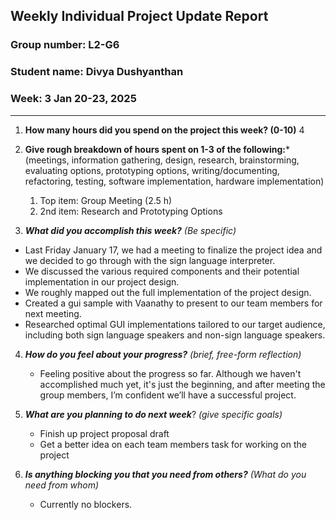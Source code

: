## Weekly Individual Project Update Report
### Group number: L2-G6
### Student name: Divya Dushyanthan
### Week: 3 Jan 20-23, 2025
___
1. **How many hours did you spend on the project this week? (0-10)** 4

2. **Give rough breakdown of hours spent on 1-3 of the following:***
   (meetings, information gathering, design, research, brainstorming, evaluating options, prototyping options, writing/documenting, refactoring, testing, software implementation, hardware implementation)
   1. Top item: Group Meeting (2.5 h)
   2. 2nd item: Research and Prototyping Options
3. ***What did you accomplish this week?*** _(Be specific)_
  - Last Friday January 17, we had a meeting to finalize the project idea and we decided to go through with the sign language interpreter.
  - We discussed the various required components and their potential implementation in our project design.
  - We roughly mapped out the full implementation of the project design.
  - Created a gui sample with Vaanathy to present to our team members for next meeting.
  - Researched optimal GUI implementations tailored to our target audience, including both sign language speakers and non-sign language speakers.
4. ***How do you feel about your progress?*** _(brief, free-form reflection)_
    -  Feeling positive about the progress so far. Although we haven't accomplished much yet, it's just the beginning, and after meeting the group members, I’m confident we’ll have a successful project.

5. ***What are you planning to do next week***? _(give specific goals)_
   - Finish up project proposal draft
   - Get a better idea on each team members task for working on the project
7. ***Is anything blocking you that you need from others?*** _(What do you need from whom)_
    - Currently no blockers.
